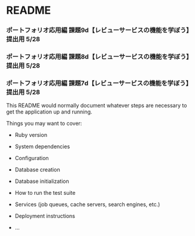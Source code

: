 # README
### ポートフォリオ応用編 課題9d【レビューサービスの機能を学ぼう】 提出用 5/28
### ポートフォリオ応用編 課題8d【レビューサービスの機能を学ぼう】 提出用 5/28
### ポートフォリオ応用編 課題7d【レビューサービスの機能を学ぼう】 提出用 5/28

This README would normally document whatever steps are necessary to get the
application up and running.

Things you may want to cover:

* Ruby version

* System dependencies

* Configuration

* Database creation

* Database initialization

* How to run the test suite

* Services (job queues, cache servers, search engines, etc.)

* Deployment instructions

* ...
